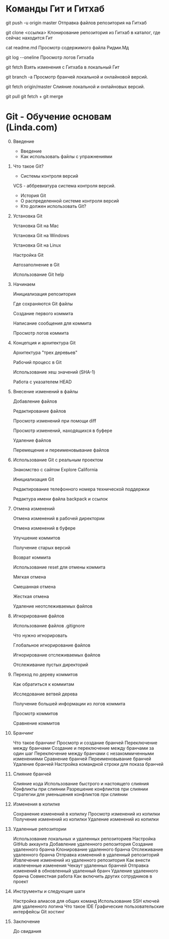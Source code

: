 # Команды Гит и Гитхаб

git push -u origin master    Отправка файлов репозитория на Гитхаб

git clone <ссылка>    Клонирование репозитория из Гитхаб в каталог, где сейчас находится Гит

cat readme.md    Просмотр содержимого файла Ридми.Мд

git log --oneline    Просмотр логов Гитхаба

git fetch    Взять изменения с Гитхаба в локальный Гит

git branch -a    Просмотр бранчей локальной и онлайновой версий.

git fetch origin/master    Слияние локальной и онлайновых версий.

git pull    git fetch + git merge

# Git - Обучение основам (Linda.com)

0. Введение

	* Введение  
	* Как использовать файлы с упражнениями
	
1. Что такое Git?

	* Системы контроля версий

    VCS - аббревиатура система контроля версий.

	* История Git  
	* О распределенной системе контроля версий  
	* Кто должен использовать Git?
	
2. Установка Git

	Установка Git на Mac

	Установка Git на Windows

	Установка Git на Linux
	
	Настройка Git

	Автозаполнение в Git 
	
	Использование Git help

3. Начинаем

	
	Инициализация репозитория
	
	Где сохраняются Git файлы
	
	Создание первого коммита
	
	Написание сообщения для коммита
	
	Просмотр логов коммита

4. Концепция и архитектура Git

	
	Архитектура "трех деревьев"
	
	Рабочий процесс в Git 
	
	Использование хеш значений (SHA-1)
	
	Работа с указателем HEAD

5. Внесение изменений в файлы

	
	Добавление файлов
	
	Редактирование файлов
	
	Просмотр изменений при помощи diff
	
	Просмотр изменений, находящихся в буфере
	
	Удаление файлов
	
	Перемещение и переименовывание файлов

6. Использование Git с реальным проектом

	
	Знакомство с сайтом Explore California
	
	Инициализация Git
	
	Редактирование телефонного номера технической поддержки
	
	Редактура имени файла backpack и ссылок

7. Отмена изменений

	
	Отмена изменений в рабочей директории
	
	Отмена изменений в буфере
	
	Улучшение коммитов
	
	Получение старых версий
	
	Возврат коммита
	
	Использование reset для отмены коммита
	
	Мягкая отмена
	
	Смешанная отмена
	
	Жесткая отмена
	
	
	Удаление неотслеживаемых файлов
8. Игнорирование файлов

	
	Использование файлов .gitignore 
	
	Что нужно игнорировать
	
	Глобальное игнорирование файлов
	
	Игнорирование отслеживаемых файлов
	
	Отслеживание пустых директорий

9. Переход по дереву коммитов

	
	Как обратиться к коммитам
	
	Исследование ветвей дерева
	
	Получение большей информации из логов коммита
	
	Просмотр коммитов
	
	Сравнение коммитов
10. Бранчинг

	Что такое бранчинг
	Просмотр и создание бранчей
	Переключение между бранчами
	Создание и переключение между бранчами за один шаг
	Переключение между бранчами с незакоммиченными изменениями
	Сравнение бранчей
	Переименовывание бранчей
	Удаление бранчей
	Настройка командной строки для показа бранчей
11. Слияние бранчей 

	Слияние кода
	Использование быстрого и настоящего слияния
	Конфликты при слиянии
	Разрешение конфликтов при слиянии
	Стратегии для уменьшения конфликтов при слиянии
12. Изменения в копилке

	Сохранение изменений в копилку
	Просмотр изменений из копилки
	Получение изменений из копилки
	Удаление изменений из копилки
13. Удаленные репозитории

	Использование локальных и удаленных репозиториев
	Настройка GitHub аккаунта
	Добавление удаленного репозитория
	Создание удаленного бранча
	Клонирование удаленного бранча
	Отслеживание удаленного бранча
	Отправка изменений в удаленный репозиторий
	Извлечение изменений из удаленного репозитория
	Как внести извлеченные изменения
	Чекаут удаленных бранчей
	Отправка изменений в обновленный удаленный бранч
	Удаление удаленного бранча
	Совместная работа
	Как включить других сотрудников в проект
14. Инструменты и следующие шаги

	Настройка алиасов для общих команд
	Использование SSH ключей для удаленного логина
	Что такое IDE
	Графические пользовательские интерфейсы
	Git хостинг
15. Заключение

	До свидания



